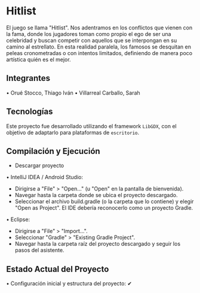 # Hitlist

El juego se llama "Hitlist". Nos adentramos en los conflictos que vienen con la fama, donde los jugadores toman como
propio el ego de ser una celebridad y buscan competir con aquellos que se interpongan en su camino al estrellato. En
esta realidad paralela, los famosos se desquitan en peleas cronometradas o con intentos limitados, definiendo de
manera poco artística quién es el mejor.

## Integrantes

• Orué Stocco, Thiago Iván
• Villarreal Carballo, Sarah

## Tecnologías

Este proyecto fue desarrollado utilizando el framework `LibGDX`, con el objetivo de adaptarlo para plataformas de `escritorio`.

## Compilación y Ejecución

  - Descargar proyecto

• IntelliJ IDEA / Android Studio:
  - Dirigirse a "File" > "Open..." (u "Open" en la pantalla de bienvenida).
  - Navegar hasta la carpeta donde se ubica el proyecto descargado.
  - Seleccionar el archivo build.gradle (o la carpeta que lo contiene) y elegir "Open as Project". El IDE debería reconocerlo como un proyecto Gradle.

• Eclipse:
  - Dirigirse a "File" > "Import...".
  - Seleccionar "Gradle" > "Existing Gradle Project".
  - Navegar hasta la carpeta raíz del proyecto descargado y seguir los pasos del asistente.

## Estado Actual del Proyecto

• Configuración inicial y estructura del proyecto: ✔

